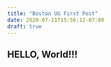 ```yaml
---
title: "Boston UG First Post"
date: 2020-07-11T15:56:12-07:00
draft: true
---
```


## HELLO, World!!!
